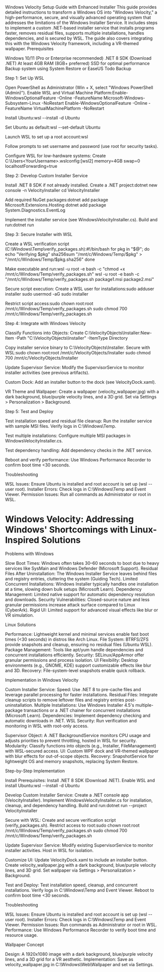 Windows Velocity Setup Guide with Enhanced Installer
This guide provides detailed instructions to transform a Windows OS into "Windows Velocity," a high-performance, secure, and visually advanced operating system that addresses the limitations of the Windows Installer Service. It includes steps to implement a custom .NET-based installer service that installs programs faster, removes residual files, supports multiple installations, handles dependencies, and is secured by WSL. The guide also covers integrating this with the Windows Velocity framework, including a VR-themed wallpaper.
Prerequisites

Windows 10/11 (Pro or Enterprise recommended)
.NET 8 SDK (Download .NET)
At least 4GB RAM (8GB+ preferred)
SSD for optimal performance
Backup system using System Restore or EaseUS Todo Backup

Step 1: Set Up WSL

Open PowerShell as Administrator (Win + X, select "Windows PowerShell (Admin)").
Enable WSL and Virtual Machine Platform:Enable-WindowsOptionalFeature -Online -FeatureName Microsoft-Windows-Subsystem-Linux -NoRestart
Enable-WindowsOptionalFeature -Online -FeatureName VirtualMachinePlatform -NoRestart


Install Ubuntu:wsl --install -d Ubuntu


Set Ubuntu as default:wsl --set-default Ubuntu


Launch WSL to set up a root account:wsl


Follow prompts to set username and password (use root for security tasks).


Configure WSL for low-hardware systems:
Create C:\Users\<YourUsername>\.wslconfig:[wsl2]
memory=4GB
swap=0
localhostForwarding=true





Step 2: Develop Custom Installer Service

Install .NET 8 SDK if not already installed.
Create a .NET project:dotnet new console -n VelocityInstaller
cd VelocityInstaller


Add required NuGet packages:dotnet add package Microsoft.Extensions.Hosting
dotnet add package System.Diagnostics.EventLog


Implement the installer service (see WindowsVelocityInstaller.cs).
Build and run:dotnet run



Step 3: Secure Installer with WSL

Create a WSL verification script (C:\Windows\Temp\verify_packages.sh):#!/bin/bash
for pkg in "$@"; do
    echo "Verifying $pkg"
    sha256sum "/mnt/c/Windows/Temp/$pkg" > "/mnt/c/Windows/Temp/$pkg.sha256"
done


Make executable and run:wsl -u root -e bash -c "chmod +x /mnt/c/Windows/Temp/verify_packages.sh"
wsl -u root -e bash -c "/mnt/c/Windows/Temp/verify_packages.sh package1.msi package2.msi"


Secure script execution:
Create a WSL user for installations:sudo adduser installer
sudo usermod -aG sudo installer


Restrict script access:sudo chown root:root /mnt/c/Windows/Temp/verify_packages.sh
sudo chmod 700 /mnt/c/Windows/Temp/verify_packages.sh





Step 4: Integrate with Windows Velocity

Classify Functions into Objects:
Create C:\VelocityObjects\Installer:New-Item -Path "C:\VelocityObjects\Installer" -ItemType Directory


Copy installer service binary to C:\VelocityObjects\Installer.
Secure with WSL:sudo chown root:root /mnt/c/VelocityObjects/Installer
sudo chmod 700 /mnt/c/VelocityObjects/Installer




Update Supervisor Service:
Modify the SupervisorService to monitor installer activities (see previous artifacts).


Custom Dock:
Add an installer button to the dock (see VelocityDock.xaml).


VR Theme and Wallpaper:
Create a wallpaper (velocity_wallpaper.jpg) with a dark background, blue/purple velocity lines, and a 3D grid.
Set via Settings > Personalization > Background.



Step 5: Test and Deploy

Test installation speed and residual file cleanup:
Run the installer service with sample MSI files.
Verify logs in C:\Windows\Temp.


Test multiple installations:
Configure multiple MSI packages in WindowsVelocityInstaller.cs.


Test dependency handling:
Add dependency checks in the .NET service.


Reboot and verify performance:
Use Windows Performance Recorder to confirm boot time <30 seconds.



Troubleshooting

WSL Issues: Ensure Ubuntu is installed and root account is set up (wsl --user root).
Installer Errors: Check logs in C:\Windows\Temp and Event Viewer.
Permission Issues: Run all commands as Administrator or root in WSL.



# Windows Velocity: Addressing Windows' Shortcomings with Linux-Inspired Solutions

Problems with Windows

Slow Boot Times: Windows often takes 30–60 seconds to boot due to heavy services like SysMain and Windows Defender (Microsoft Support).
Residual Files After Uninstallation: The Windows Installer Service leaves behind files and registry entries, cluttering the system (Guiding Tech).
Limited Concurrent Installations: Windows Installer typically handles one installation at a time, slowing down bulk setups (Microsoft Learn).
Dependency Management: Limited native support for automatic dependency resolution and downloads.
Security Vulnerabilities: Closed-source nature and less granular permissions increase attack surface compared to Linux (CyberArk).
Rigid UI: Limited support for advanced visual effects like blur or VR simulation.

Linux Solutions

Performance: Lightweight kernel and minimal services enable fast boot times (<30 seconds) in distros like Arch Linux.
File System: BTRFS/ZFS provide snapshots and cleanup, ensuring no residual files (Ubuntu WSL).
Package Management: Tools like apt/yum handle dependencies and concurrent installations efficiently.
Security: SELinux/AppArmor offer granular permissions and process isolation.
UI Flexibility: Desktop environments (e.g., GNOME, KDE) support customizable effects like blur and 3D.
Recovery: File-system-level snapshots enable quick rollback.

Implementation in Windows Velocity

Custom Installer Service:
Speed: Use .NET 8 to pre-cache files and leverage parallel processing for faster installations.
Residual Files: Integrate cleanup scripts to remove leftover files and registry entries post-uninstallation.
Multiple Installations: Use Windows Installer 4.5's multiple-package transactions or a .NET chainer for concurrent installations (Microsoft Learn).
Dependencies: Implement dependency checking and automatic downloads in .NET.
WSL Security: Run verification and monitoring in WSL with root-only access.


Supervisor Object: A .NET BackgroundService monitors CPU usage and adjusts priorities to prevent throttling, hosted in WSL for security.
Modularity: Classify functions into objects (e.g., Installer, FileManagement) with WSL-secured access.
UI: Custom WPF dock and VR-themed wallpaper with blur effects for out-of-scope objects.
Recovery: SnapshotService for lightweight OS and memory snapshots, replacing System Restore.

Step-by-Step Implementation

Install Prerequisites:
Install .NET 8 SDK (Download .NET).
Enable WSL and install Ubuntu:wsl --install -d Ubuntu




Develop Custom Installer Service:
Create a .NET console app (VelocityInstaller).
Implement WindowsVelocityInstaller.cs for installation, cleanup, and dependency handling.
Build and run:dotnet run --project VelocityInstaller




Secure with WSL:
Create and secure verification script (verify_packages.sh).
Restrict access to root:sudo chown root:root /mnt/c/Windows/Temp/verify_packages.sh
sudo chmod 700 /mnt/c/Windows/Temp/verify_packages.sh




Update Supervisor Service:
Modify existing SupervisorService to monitor installer activities.
Host in WSL for isolation.


Customize UI:
Update VelocityDock.xaml to include an installer button.
Create velocity_wallpaper.jpg with a dark background, blue/purple velocity lines, and 3D grid.
Set wallpaper via Settings > Personalization > Background.


Test and Deploy:
Test installation speed, cleanup, and concurrent installations.
Verify logs in C:\Windows\Temp and Event Viewer.
Reboot to confirm boot time <30 seconds.



Troubleshooting

WSL Issues: Ensure Ubuntu is installed and root account is set up (wsl --user root).
Installer Errors: Check logs in C:\Windows\Temp and Event Viewer.
Permission Issues: Run commands as Administrator or root in WSL.
Performance: Use Windows Performance Recorder to verify boot time and resource usage.

Wallpaper Concept

Design: A 1920x1080 image with a dark background, blue/purple velocity lines, and a 3D grid for a VR aesthetic.
Implementation: Save as velocity_wallpaper.jpg in C:\Windows\Web\Wallpaper and set via Settings.
